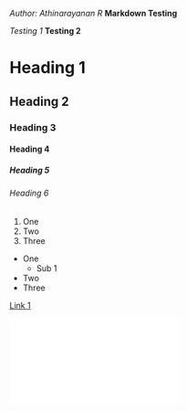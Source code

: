 *Author: Athinarayanan R*
**Markdown Testing**

_Testing 1_
__Testing 2__

# Heading 1
## Heading 2
### Heading 3
#### Heading 4
##### Heading 5
###### Heading 6

1. One
2. Two
3. Three

- One
  -   Sub 1
- Two
- Three

[Link 1](/index.md)

![Link 2](/index.md)
